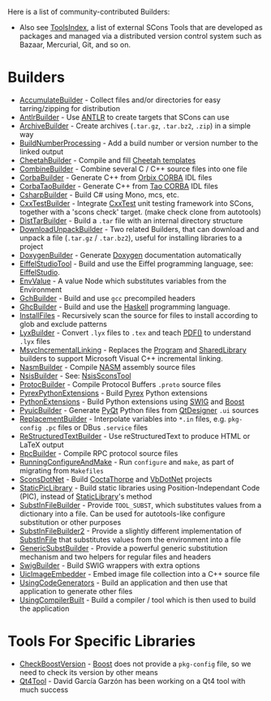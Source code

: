 Here is a list of community-contributed Builders:

* Also see [ToolsIndex](ToolsIndex), a list of external SCons Tools that are developed as packages and managed via a distributed version control system such as Bazaar, Mercurial, Git, and so on.

# Builders

* [AccumulateBuilder](AccumulateBuilder) - Collect files and/or directories for easy tarring/zipping for distribution
* [AntlrBuilder](AntlrBuilder) - Use [ANTLR](https://www.antlr.org/) to create targets that SCons can use
* [ArchiveBuilder](ArchiveBuilder) - Create archives (`.tar.gz`, `.tar.bz2`, `.zip`) in a simple way
* [BuildNumberProcessing](BuildNumberProcessing) - Add a build number or version number to the linked output
* [CheetahBuilder](CheetahBuilder) - Compile and fill [Cheetah templates](https://cheetahtemplate.org/)
* [CombineBuilder](CombineBuilder) - Combine several C / C++ source files into one file
* [CorbaBuilder](CorbaBuilder) - Generate C++ from [Orbix CORBA](https://www.microfocus.com/en-us/products/orbix/overview) IDL files
* [CorbaTaoBuilder](CorbaTaoBuilder) - Generate C++ from [Tao CORBA](https://objectcomputing.com/products/tao) IDL files
* [CsharpBuilder](CsharpBuilder) - Build C# using Mono, mcs, etc.
* [CxxTestBuilder](CxxTestBuilder) - Integrate [CxxTest](CxxTest) unit testing framework into SCons, together with a 'scons check' target. (make check clone from autotools)
* [DistTarBuilder](DistTarBuilder) - Build a `.tar` file with an internal directory structure
* [DownloadUnpackBuilder](DownloadUnpack) - Two related Builders, that can download and unpack a file (`.tar.gz` / `.tar.bz2`), useful for installing libraries to a project
* [DoxygenBuilder](DoxygenBuilder) - Generate [Doxygen](https://www.doxygen.nl/index.html) documentation automatically
* [EiffelStudioTool](EiffelStudioTool) - Build and use the Eiffel programming language, see: [EiffelStudio](http://dev.eiffel.com).
* [EnvValue](EnvValue) - A value Node which substitutes variables from the Environment
* [GchBuilder](GchBuilder) - Build and use `gcc` precompiled headers
* [GhcBuilder](GhcBuilder) - Build and use the [Haskell](http://www.haskell.org/) programming language.
* [InstallFiles](InstallFiles) - Recursively scan the source for files to install according to glob and exclude patterns
* [LyxBuilder](LyxBuilder) - Convert `.lyx` files to `.tex` and teach [PDF()](https://scons.org/doc/production/HTML/scons-user.html#b-PDF) to understand `.lyx` files
* [MsvcIncrementalLinking](MsvcIncrementalLinking) - Replaces the [Program](https://scons.org/doc/production/HTML/scons-user.html#b-Program) and [SharedLibrary](SharedLibrary) builders to support Microsoft Visual C++ incremental linking.
* [NasmBuilder](NasmBuilder) - Compile [NASM](https://nasm.us/) assembly source files
* [NsisBuilder](NsisBuilder) - See: [NsisSconsTool](NsisSconsTool)
* [ProtocBuilder](ProtocBuilder) - Compile Protocol Buffers `.proto` source files
* [PyrexPythonExtensions](PyrexPythonExtensions) - Build [Pyrex](https://wiki.python.org/moin/Pyrex) Python extensions
* [PythonExtensions](PythonExtensions) - Build Python extensions using [SWIG](http://swig.org/) and [Boost](https://www.boost.org/)
* [PyuicBuilder](PyuicBuilder) - Generate [PyQt](PyQt) Python files from [QtDesigner](QtDesigner) `.ui` sources
* [ReplacementBuilder](ReplacementBuilder) - Interpolate variables into `*.in` files, e.g. `pkg-config .pc` files or DBus `.service` files
* [ReStructuredTextBuilder](ReStructuredTextBuilder) - Use reStructuredText to produce HTML or LaTeX output
* [RpcBuilder](RpcBuilder) - Compile RPC protocol source files
* [RunningConfigureAndMake](RunningConfigureAndMake) - Run `configure` and `make`, as part of migrating from `Makefiles`
* [SconsDotNet](SconsDotNet) - Build [CoctaThorpe](CoctaThorpe) and [VbDotNet](VbDotNet) projects
* [StaticPicLibrary](StaticPicLibrary) - Build static libraries using Position-Independant Code (PIC), instead of [StaticLibrary](StaticLibrary)'s method
* [SubstInFileBuilder](SubstInFileBuilder) - Provide `TOOL_SUBST`, which substitutes values from a dictionary into a file.  Can be used for autotools-like configure substitution or other purposes
* [SubstInFileBuilder2](SubstInFileBuilder2) - Provide a slightly different implementation of [SubstInFile](SubstInFile) that substitutes values from the environment into a file
* [GenericSubstBuilder](GenericSubstBuilder) - Provide a powerful generic substitution mechanism and two helpers for regular files and headers
* [SwigBuilder](SwigBuilder) - Build SWIG wrappers with extra options
* [UicImageEmbedder](UicImageEmbedder) - Embed image file collection into a C++ source file
* [UsingCodeGenerators](UsingCodeGenerators) - Build an application and then use that application to generate other files
* [UsingCompilerBuilt](UsingCompilerBuilt) - Build a compiler / tool which is then used to build the application

# Tools For Specific Libraries

* [CheckBoostVersion](CheckBoostVersion) - [Boost](https://www.boost.org/) does not provide a `pkg-config` file, so we need to check its version by other means
* [Qt4Tool](Qt4Tool) - David García Garzón has been working on a Qt4 tool with much success